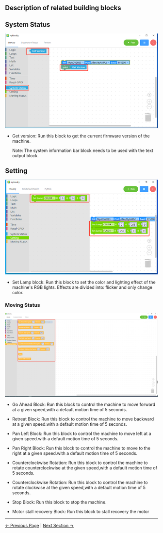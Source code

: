 ## Description of related building blocks



## System Status

  ![](../../../../resources/5-BasicApplication/5.2.1/3.1.png)



- Get version: Run this block to get the current firmware version of the machine.



  Note: The system information bar block needs to be used with the text output block.





## Setting

![](../../../../resources/5-BasicApplication/5.2.1//3.2.png)



- Set Lamp block: Run this block to set the color and lighting effect of the machine's RGB lights. Effects are divided into: flicker and only change color.





### Moving Status

  ![](../../../../resources/5-BasicApplication/5.2.1//3.4.png)



- Go Ahead Block: Run this block to control the machine to move forward at a given speed,with a default motion time of 5 seconds.

- Retreat Block: Run this block to control the machine to move backward at a given speed.with a default motion time of 5 seconds.

- Pan Left Block: Run this block to control the machine to move left at a given speed.with a default motion time of 5 seconds.

- Pan Right Block: Run this block to control the machine to move to the right at a given speed.with a default motion time of 5 seconds.

- Counterclockwise Rotation: Run this block to control the machine to rotate counterclockwise at the given speed,with a default motion time of 5 seconds.

- Counterclockwise Rotation: Run this block to control the machine to rotate clockwise at the given speed,with a default motion time of 5 seconds.

- Stop Block: Run this block to stop the machine.
- Motor stall recovery Block: Run this block to stall recovery the motor

---

 [← Previous Page](./4-Q&A.md) | [Next Section →](../../5.2.2-mystudio/pi/README.md)